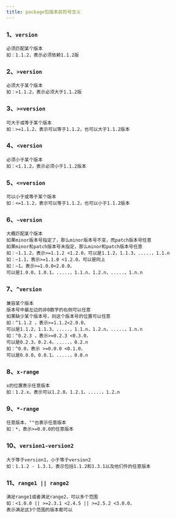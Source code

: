 ```yaml
---
title: package包版本前符号含义
---
```


### 1、`version`

```
必须匹配某个版本
如：1.1.2，表示必须依赖1.1.2版
```

### 2、`>version`

```
必须大于某个版本
如：>1.1.2，表示必须大于1.1.2版
```

### 3、`>=version`

```
可大于或等于某个版本
如：>=1.1.2，表示可以等于1.1.2，也可以大于1.1.2版本
```

### 4、`<version`

```
必须小于某个版本 
如：<1.1.2，表示必须小于1.1.2版本
```

### 5、`<=version`

```
可以小于或等于某个版本
如：<=1.1.2，表示可以等于1.1.2，也可以小于1.1.2版本
```

### 6、`~version`

```
大概匹配某个版本
如果minor版本号指定了，那么minor版本号不变，而patch版本号任意
如果minor和patch版本号未指定，那么minor和patch版本号任意
如：~1.1.2，表示>=1.1.2 <1.2.0，可以是1.1.2，1.1.3，.....，1.1.n 
如：~1.1，表示>=1.1.0 <1.2.0，可以是同上
如：~1，表示>=1.0.0<2.0.0，
可以是1.0.0，1.0.1，.....，1.1.n，1.2.n，.....，1.n.n
```

### 7、`^version`

```
兼容某个版本
版本号中最左边的非0数字的右侧可以任意
如果缺少某个版本号，则这个版本号的位置可以任意
如：^1.1.2 ，表示>=1.1.2<2.0.0，
可以是1.1.2，1.1.3，.....，1.1.n，1.2.n，.....，1.n.n
如：^0.2.3 ，表示>=0.2.3 <0.3.0，
可以是0.2.3，0.2.4，.....，0.2.n
如：^0.0，表示 >=0.0.0 <0.1.0，
可以是0.0.0，0.0.1，.....，0.0.n
```

### 8、`x-range`

```
x的位置表示任意版本
如：1.2.x，表示可以1.2.0，1.2.1，.....，1.2.n
```

### 9、`*-range`

```
任意版本，""也表示任意版本
如：*，表示>=0.0.0的任意版本
```

### 10、`version1-version2`

```
大于等于version1，小于等于version2
如：1.1.2 - 1.3.1，表示包括1.1.2和1.3.1以及他们件的任意版本
```

### 11、`range1 || range2`

```
满足range1或者满足range2，可以多个范围
如：<1.0.0 || >=2.3.1 <2.4.5 || >=2.5.2 <3.0.0，
表示满足这3个范围的版本都可以
```



